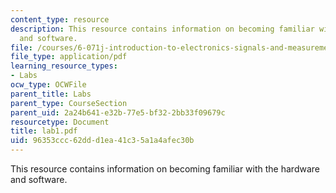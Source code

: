 ```yaml
---
content_type: resource
description: This resource contains information on becoming familiar with the hardware
  and software.
file: /courses/6-071j-introduction-to-electronics-signals-and-measurement-spring-2006/96353ccc62ddd1ea41c35a1a4afec30b_lab1.pdf
file_type: application/pdf
learning_resource_types:
- Labs
ocw_type: OCWFile
parent_title: Labs
parent_type: CourseSection
parent_uid: 2a24b641-e32b-77e5-bf32-2bb33f09679c
resourcetype: Document
title: lab1.pdf
uid: 96353ccc-62dd-d1ea-41c3-5a1a4afec30b
---
```

This resource contains information on becoming familiar with the hardware and software.
